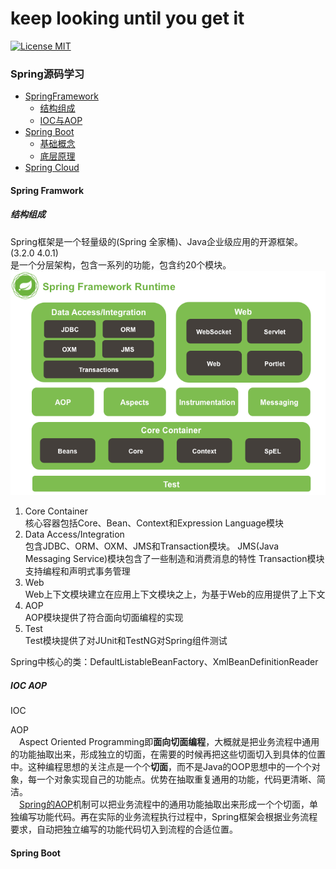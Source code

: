 # keep looking until you get it
[![License MIT](https://img.shields.io/badge/license-MIT-blue.svg)](https://raw.githubusercontent.com/iluwatar/java-design-patterns/master/LICENSE.md)

### Spring源码学习
- [SpringFramework](#Spring-Framwork)
  - [结构组成](#结构组成)
  - [IOC与AOP](#IOC-AOP)
- [Spring Boot](#Spring-Boot)
  - [基础概念](#基础概念)
  - [底层原理](#底层原理)
- [Spring Cloud](#Spring-Cloud)

  



#### Spring Framwork
##### 结构组成
Spring框架是一个轻量级的(Spring 全家桶)、Java企业级应用的开源框架。(3.2.0  4.0.1)  
是一个分层架构，包含一系列的功能，包含约20个模块。
![image](https://github.com/Egnaxela/springLearning/blob/master/img/SpringFramework.png)

1. Core Container  
    核心容器包括Core、Bean、Context和Expression Language模块
2. Data Access/Integration  
    包含JDBC、ORM、OXM、JMS和Transaction模块。
    JMS(Java Messaging Service)模块包含了一些制造和消费消息的特性
    Transaction模块支持编程和声明式事务管理     
3. Web  
    Web上下文模块建立在应用上下文模块之上，为基于Web的应用提供了上下文
4. AOP  
    AOP模块提供了符合面向切面编程的实现
5. Test  
    Test模块提供了对JUnit和TestNG对Spring组件测试  

Spring中核心的类：DefaultListableBeanFactory、XmlBeanDefinitionReader  

##### IOC AOP
IOC

AOP  
&emsp;Aspect Oriented Programming即**面向切面编程**，大概就是把业务流程中通用的功能抽取出来，形成独立的切面，在需要的时候再把这些切面切入到具体的位置中。这种编程思想的关注点是一个个**切面**，而不是Java的OOP思想中的一个个对象，每一个对象实现自己的功能点。优势在抽取重复通用的功能，代码更清晰、简洁。   
&emsp;[Spring的AOP](https://github.com/Egnaxela/springLearning/blob/master/src/com/ali/aopmodule/README.MD)机制可以把业务流程中的通用功能抽取出来形成一个个切面，单独编写功能代码。再在实际的业务流程执行过程中，Spring框架会根据业务流程要求，自动把独立编写的功能代码切入到流程的合适位置。


#### Spring Boot

